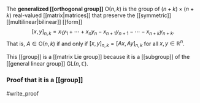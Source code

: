 The **generalized [[orthogonal group]]** $\text{O}(n,k)$ is the group of $(n+k)\times (n+k)$ real-valued [[matrix|matrices]] that preserve the [[symmetric]] [[multilinear|bilinear]] [[form]] $$[x,y]_{n,k} = x_1y_1 + \cdots + x_ny_n - x_{n+1}y_{n+1} - \cdots - x_{n+k}y_{n+k}.$$That is, $A \in \text{O}(n,k)$ if and only if $[x,y]_{n,k} = [Ax,Ay]_{n,k}$ for all $x,y \in \mathbb R^n$. 

This [[group]] is a [[matrix Lie group]] because it is a [[subgroup]] of the [[general linear group]] $\text{GL}(n,\mathbb C)$.

### Proof that it is a [[group]]
#write_proof 

